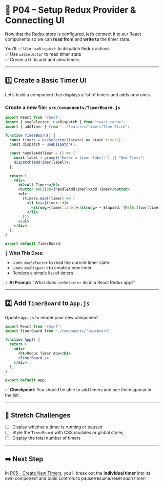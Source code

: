 # 🔗 P04 – Setup Redux Provider & Connecting UI

Now that the Redux store is configured, let’s connect it to our React components so we can **read from** and **write to** the timer state.

You’ll:
✅ Use `useDispatch` to dispatch Redux actions  
✅ Use `useSelector` to read timer state  
✅ Create a UI to add and view timers

---

## 1️⃣ Create a Basic Timer UI
Let’s build a component that displays a list of timers and adds new ones.

### Create a new file: `src/components/TimerBoard.js`

```jsx
import React from "react";
import { useSelector, useDispatch } from "react-redux";
import { addTimer } from "../features/timers/TimerSlice";

function TimerBoard() {
  const timers = useSelector((state) => state.timers);
  const dispatch = useDispatch();

  const handleAddTimer = () => {
    const label = prompt("Enter a timer label:") || "New Timer";
    dispatch(addTimer(label));
  };

  return (
    <div>
      <h2>All Timers</h2>
      <button onClick={handleAddTimer}>Add Timer</button>
      <ul>
        {timers.map((timer) => (
          <li key={timer.id}>
            <strong>{timer.label}</strong> — Elapsed: {Math.floor(timer.elapsed / 1000)}s
          </li>
        ))}
      </ul>
    </div>
  );
}

export default TimerBoard;
```

📌 **What This Does:**
- Uses `useSelector` to read the current timer state
- Uses `useDispatch` to create a new timer
- Renders a simple list of timers

💡 **AI Prompt:** "What does `useSelector` do in a React Redux app?"

---

## 2️⃣ Add `TimerBoard` to `App.js`

Update `App.js` to render your new component:

```jsx
import React from "react";
import TimerBoard from "./components/TimerBoard";

function App() {
  return (
    <div>
      <h1>Redux Timer App</h1>
      <TimerBoard />
    </div>
  );
}

export default App;
```

✅ **Checkpoint:** You should be able to add timers and see them appear in the list.

---

## 🧠 Stretch Challenges
- [ ] Display whether a timer is running or paused
- [ ] Style the `TimerBoard` with CSS modules or global styles
- [ ] Display the total number of timers

---

## ➡️ Next Step
In [P05 – Create New Timers](../P05-Create-New-Timers/readme.md), you’ll break out the **individual timer** into its own component and build controls to pause/resume/reset each timer!
